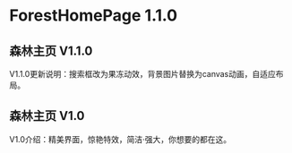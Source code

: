 # ForestHomePage 1.1.0
## **森林主页** V1.1.0
V1.1.0更新说明：搜索框改为果冻动效，背景图片替换为canvas动画，自适应布局。
## **森林主页** V1.0
V1.0介绍：精美界面，惊艳特效，简洁·强大，你想要的都在这。
